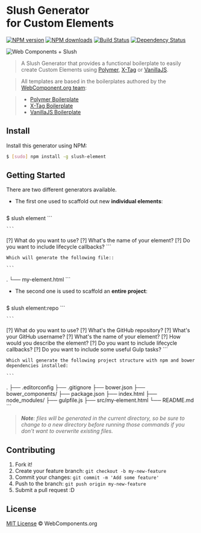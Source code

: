 # Slush Generator<br> for Custom Elements<br>

[![NPM version](http://img.shields.io/npm/v/slush-element.svg?style=flat)](http://npmjs.org/slush-element)
[![NPM downloads](http://img.shields.io/npm/dm/slush-element.svg?style=flat)](http://npmjs.org/slush-element)
[![Build Status](http://img.shields.io/travis/webcomponents/slush-element/master.svg?style=flat)](https://travis-ci.org/webcomponents/slush-element)
[![Dependency Status](http://img.shields.io/david/webcomponents/slush-element.svg?style=flat)](https://david-dm.org/webcomponents/slush-element)

![Web Components + Slush](https://cloud.githubusercontent.com/assets/1680157/3633653/b7ba9750-0eed-11e4-848f-3d4eb7e2ea08.png)

> A Slush Generator that provides a functional boilerplate to easily create Custom Elements using [Polymer](http://www.polymer-project.org/), [X-Tag](http://x-tags.org/) or [VanillaJS](http://vanilla-js.com/).

> All templates are based in the boilerplates authored by the [WebComponent.org team](https://github.com/webcomponents/):

> * [Polymer Boilerplate](https://github.com/webcomponents/polymer-boilerplate)
> * [X-Tag Boilerplate](https://github.com/webcomponents/x-tag-boilerplate)
> * [VanillaJS Boilerplate](https://github.com/webcomponents/element-boilerplate)

## Install

Install this generator using NPM:

```sh
$ [sudo] npm install -g slush-element
```

## Getting Started

There are two different generators available.

* The first one used to scaffold out new **individual elements**:

    ```sh
$ slush element
    ```

    ```
[?] What do you want to use?
[?] What's the name of your element?
[?] Do you want to include lifecycle callbacks?
    ```

    Which will generate the following file::

    ```
.
└── my-element.html
    ```

* The second one is used to scaffold an **entire project**:

    ```sh
$ slush element:repo
    ```

    ```
[?] What do you want to use?
[?] What's the GitHub repository?
[?] What's your GitHub username?
[?] What's the name of your element?
[?] How would you describe the element?
[?] Do you want to include lifecycle callbacks?
[?] Do you want to include some useful Gulp tasks?
    ```

    Which will generate the following project structure with npm and bower dependencies installed:

    ```
.
├── .editorconfig
├── .gitignore
├── bower.json
├── bower_components/
├── package.json
├── index.html
├── node_modules/
├── gulpfile.js
├── src/my-element.html
└── README.md
    ```

> _**Note**: files will be generated in the current directory, so be sure to change to a new directory before running those commands if you don't want to overwrite existing files._

## Contributing

1. Fork it!
2. Create your feature branch: `git checkout -b my-new-feature`
3. Commit your changes: `git commit -m 'Add some feature'`
4. Push to the branch: `git push origin my-new-feature`
5. Submit a pull request :D


## License

[MIT License](http://webcomponentsorg.mit-license.org/) © WebComponents.org